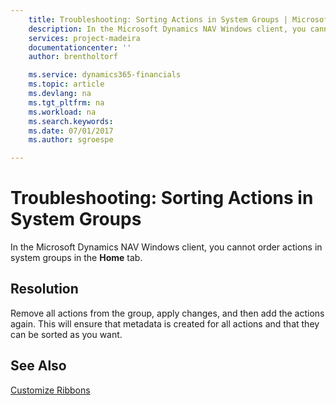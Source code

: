 ```yaml
---
    title: Troubleshooting: Sorting Actions in System Groups | Microsoft Docs
    description: In the Microsoft Dynamics NAV Windows client, you cannot order actions in system groups in the **Home** tab.
    services: project-madeira
    documentationcenter: ''
    author: brentholtorf

    ms.service: dynamics365-financials
    ms.topic: article
    ms.devlang: na
    ms.tgt_pltfrm: na
    ms.workload: na
    ms.search.keywords:
    ms.date: 07/01/2017
    ms.author: sgroespe

---
```

# Troubleshooting: Sorting Actions in System Groups
In the Microsoft Dynamics NAV Windows client, you cannot order actions in system groups in the **Home** tab.  
  
## Resolution  
 Remove all actions from the group, apply changes, and then add the actions again. This will ensure that metadata is created for all actions and that they can be sorted as you want.  
  
## See Also  
 [Customize Ribbons](../how-to-customize-ribbons.md)
